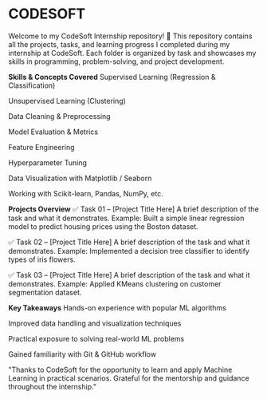 # CODESOFT 
Welcome to my CodeSoft Internship repository! 👋
This repository contains all the projects, tasks, and learning progress I completed during my internship at CodeSoft. Each folder is organized by task and showcases my skills in programming, problem-solving, and project development.

**Skills & Concepts Covered**
Supervised Learning (Regression & Classification)

Unsupervised Learning (Clustering)

Data Cleaning & Preprocessing

Model Evaluation & Metrics

Feature Engineering

Hyperparameter Tuning

Data Visualization with Matplotlib / Seaborn

Working with Scikit-learn, Pandas, NumPy, etc.

**Projects Overview**
✅ Task 01 – [Project Title Here]
A brief description of the task and what it demonstrates.
Example: Built a simple linear regression model to predict housing prices using the Boston dataset.

✅ Task 02 – [Project Title Here]
A brief description of the task and what it demonstrates.
Example: Implemented a decision tree classifier to identify types of iris flowers.

✅ Task 03 – [Project Title Here]
A brief description of the task and what it demonstrates.
Example: Applied KMeans clustering on customer segmentation dataset.

**Key Takeaways**
Hands-on experience with popular ML algorithms

Improved data handling and visualization techniques

Practical exposure to solving real-world ML problems

Gained familiarity with Git & GitHub workflow

"Thanks to CodeSoft for the opportunity to learn and apply Machine Learning in practical scenarios. Grateful for the mentorship and guidance throughout the internship."


